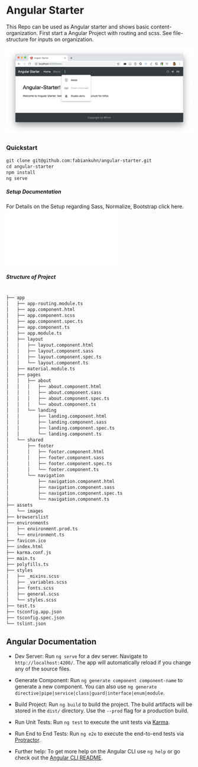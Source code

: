 # Angular Starter
This Repo can be used as Angular starter and shows basic content-organization. First start a Angular Project with routing and scss. See file-structure for inputs on organization.

![Screenshot](src/assets/images/screenshot.png)

### Quickstart
```
git clone git@github.com:fabiankuhn/angular-starter.git
cd angular-starter
npm install
ng serve
```

##### Setup Documentation
For Details on the Setup regarding Sass, Normalize, Bootstrap click here.
![Installation](docs/setup.md)

##### Structure of Project
```

├── app
│   ├── app-routing.module.ts
│   ├── app.component.html
│   ├── app.component.scss
│   ├── app.component.spec.ts
│   ├── app.component.ts
│   ├── app.module.ts
│   ├── layout
│   │   ├── layout.component.html
│   │   ├── layout.component.sass
│   │   ├── layout.component.spec.ts
│   │   └── layout.component.ts
│   ├── material.module.ts
│   ├── pages
│   │   ├── about
│   │   │   ├── about.component.html
│   │   │   ├── about.component.sass
│   │   │   ├── about.component.spec.ts
│   │   │   └── about.component.ts
│   │   └── landing
│   │       ├── landing.component.html
│   │       ├── landing.component.sass
│   │       ├── landing.component.spec.ts
│   │       └── landing.component.ts
│   └── shared
│       ├── footer
│       │   ├── footer.component.html
│       │   ├── footer.component.sass
│       │   ├── footer.component.spec.ts
│       │   └── footer.component.ts
│       └── navigation
│           ├── navigation.component.html
│           ├── navigation.component.sass
│           ├── navigation.component.spec.ts
│           └── navigation.component.ts
├── assets
│   └── images
├── browserslist
├── environments
│   ├── environment.prod.ts
│   └── environment.ts
├── favicon.ico
├── index.html
├── karma.conf.js
├── main.ts
├── polyfills.ts
├── styles
│   ├── _mixins.scss
│   ├── _variables.scss
│   ├── fonts.scss
│   ├── general.scss
│   └── styles.scss
├── test.ts
├── tsconfig.app.json
├── tsconfig.spec.json
└── tslint.json
```
## Angular Documentation

- Dev Server: Run `ng serve` for a dev server. Navigate to `http://localhost:4200/`. The app will automatically reload if you change any of the source files.

- Generate Component: Run `ng generate component component-name` to generate a new component. You can also use `ng generate directive|pipe|service|class|guard|interface|enum|module`.

- Build Project: Run `ng build` to build the project. The build artifacts will be stored in the `dist/` directory. Use the `--prod` flag for a production build.

- Run Unit Tests: Run `ng test` to execute the unit tests via [Karma](https://karma-runner.github.io).

- Run End to End Tests: Run `ng e2e` to execute the end-to-end tests via [Protractor](http://www.protractortest.org/).

- Further help: To get more help on the Angular CLI use `ng help` or go check out the [Angular CLI README](https://github.com/angular/angular-cli/blob/master/README.md).
